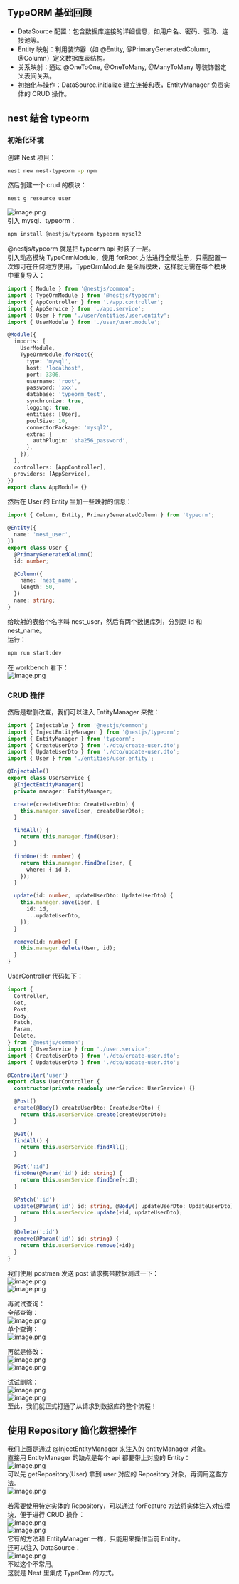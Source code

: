 ## TypeORM 基础回顾
- DataSource 配置：包含数据库连接的详细信息，如用户名、密码、驱动、连接池等。
- Entity 映射：利用装饰器（如 @Entity, @PrimaryGeneratedColumn, @Column）定义数据库表结构。
- 关系映射：通过 @OneToOne, @OneToMany, @ManyToMany 等装饰器定义表间关系。
- 初始化与操作：DataSource.initialize 建立连接和表，EntityManager 负责实体的 CRUD 操作。

## nest 结合 typeorm
### 初始化环境
创建 Nest 项目：
```bash
nest new nest-typeorm -p npm
```
然后创建一个 crud 的模块：
```bash
nest g resource user
```
![image.png](https://cdn.nlark.com/yuque/0/2024/png/21596389/1714579782404-81d08eff-9a41-4e42-a0f2-45b6d5d9d272.png#averageHue=%2342413f&clientId=u2312f7f8-af12-4&from=paste&height=53&id=uadeb0f98&originHeight=96&originWidth=962&originalType=binary&ratio=1.7999999523162842&rotation=0&showTitle=false&size=26336&status=done&style=none&taskId=uc2b28fe2-96ff-431f-ab25-e325c933cab&title=&width=534.4444586023876)<br />引入 mysql、typeorm：
```bash
npm install @nestjs/typeorm typeorm mysql2
```
@nestjs/typeorm 就是把 typeorm api 封装了一层。<br />引入动态模块 TypeOrmModule，使用 forRoot 方法进行全局注册，只需配置一次即可在任何地方使用，TypeOrmModule 是全局模块，这样就无需在每个模块中重复导入：
```typescript
import { Module } from '@nestjs/common';
import { TypeOrmModule } from '@nestjs/typeorm';
import { AppController } from './app.controller';
import { AppService } from './app.service';
import { User } from './user/entities/user.entity';
import { UserModule } from './user/user.module';

@Module({
  imports: [
    UserModule,
    TypeOrmModule.forRoot({
      type: 'mysql',
      host: 'localhost',
      port: 3306,
      username: 'root',
      password: 'xxx',
      database: 'typeorm_test',
      synchronize: true,
      logging: true,
      entities: [User],
      poolSize: 10,
      connectorPackage: 'mysql2',
      extra: {
        authPlugin: 'sha256_password',
      },
    }),
  ],
  controllers: [AppController],
  providers: [AppService],
})
export class AppModule {}
```
然后在 User 的 Entity 里加一些映射的信息：
```typescript
import { Column, Entity, PrimaryGeneratedColumn } from 'typeorm';

@Entity({
  name: 'nest_user',
})
export class User {
  @PrimaryGeneratedColumn()
  id: number;

  @Column({
    name: 'nest_name',
    length: 50,
  })
  name: string;
}
```
给映射的表给个名字叫 nest_user，然后有两个数据库列，分别是 id 和 nest_name。<br />运行：
```bash
npm run start:dev
```
在 workbench 看下：<br />![image.png](https://cdn.nlark.com/yuque/0/2024/png/21596389/1714580074724-b62b6dd3-494d-4113-83bd-e10fcc1cb3ed.png#averageHue=%2332302f&clientId=u2312f7f8-af12-4&from=paste&height=160&id=u13038927&originHeight=288&originWidth=386&originalType=binary&ratio=1.7999999523162842&rotation=0&showTitle=false&size=23637&status=done&style=none&taskId=u8efbaa49-7465-45f2-bef4-0601fead866&title=&width=214.44445012528234)

### CRUD 操作
然后是增删改查，我们可以注入 EntityManager 来做：
```typescript
import { Injectable } from '@nestjs/common';
import { InjectEntityManager } from '@nestjs/typeorm';
import { EntityManager } from 'typeorm';
import { CreateUserDto } from './dto/create-user.dto';
import { UpdateUserDto } from './dto/update-user.dto';
import { User } from './entities/user.entity';

@Injectable()
export class UserService {
  @InjectEntityManager()
  private manager: EntityManager;

  create(createUserDto: CreateUserDto) {
    this.manager.save(User, createUserDto);
  }

  findAll() {
    return this.manager.find(User);
  }

  findOne(id: number) {
    return this.manager.findOne(User, {
      where: { id },
    });
  }

  update(id: number, updateUserDto: UpdateUserDto) {
    this.manager.save(User, {
      id: id,
      ...updateUserDto,
    });
  }

  remove(id: number) {
    this.manager.delete(User, id);
  }
}
```
UserController 代码如下：
```typescript
import {
  Controller,
  Get,
  Post,
  Body,
  Patch,
  Param,
  Delete,
} from '@nestjs/common';
import { UserService } from './user.service';
import { CreateUserDto } from './dto/create-user.dto';
import { UpdateUserDto } from './dto/update-user.dto';

@Controller('user')
export class UserController {
  constructor(private readonly userService: UserService) {}

  @Post()
  create(@Body() createUserDto: CreateUserDto) {
    return this.userService.create(createUserDto);
  }

  @Get()
  findAll() {
    return this.userService.findAll();
  }

  @Get(':id')
  findOne(@Param('id') id: string) {
    return this.userService.findOne(+id);
  }

  @Patch(':id')
  update(@Param('id') id: string, @Body() updateUserDto: UpdateUserDto) {
    return this.userService.update(+id, updateUserDto);
  }

  @Delete(':id')
  remove(@Param('id') id: string) {
    return this.userService.remove(+id);
  }
}
```
我们使用 postman 发送 post 请求携带数据测试一下：<br />![image.png](https://cdn.nlark.com/yuque/0/2024/png/21596389/1714581711401-050c79eb-6291-4e39-8e9a-844fc6a07074.png#averageHue=%23272727&clientId=u2312f7f8-af12-4&from=paste&height=204&id=u600d413c&originHeight=368&originWidth=2292&originalType=binary&ratio=1.7999999523162842&rotation=0&showTitle=false&size=57318&status=done&style=none&taskId=u68d7df2c-45dc-4f3f-95b8-e7087b8f53a&title=&width=1273.333367065148)<br />![image.png](https://cdn.nlark.com/yuque/0/2024/png/21596389/1714581724378-3fe52d39-66fd-489d-a6ea-ea08c964bd57.png#averageHue=%23202020&clientId=u2312f7f8-af12-4&from=paste&height=254&id=ue9563be0&originHeight=458&originWidth=722&originalType=binary&ratio=1.7999999523162842&rotation=0&showTitle=false&size=32702&status=done&style=none&taskId=u3f3f7a45-95ea-4151-be25-f989bf2f2fb&title=&width=401.1111217369271)


再试试查询：<br />全部查询：<br />![image.png](https://cdn.nlark.com/yuque/0/2024/png/21596389/1714581765571-83e6f3ff-c1f3-4421-bb1e-6c29d3ae6034.png#averageHue=%23272727&clientId=u2312f7f8-af12-4&from=paste&height=382&id=ue3216f56&originHeight=688&originWidth=488&originalType=binary&ratio=1.7999999523162842&rotation=0&showTitle=false&size=45570&status=done&style=none&taskId=uc16cdd45-9461-4d10-a043-dbb6b609bf0&title=&width=271.11111829310306)<br />单个查询：<br />![image.png](https://cdn.nlark.com/yuque/0/2024/png/21596389/1714581793719-8e9d53ac-f3ba-47e0-95ff-17c2d9139eda.png#averageHue=%23272727&clientId=u2312f7f8-af12-4&from=paste&height=340&id=u6770fa88&originHeight=612&originWidth=516&originalType=binary&ratio=1.7999999523162842&rotation=0&showTitle=false&size=44179&status=done&style=none&taskId=u299949a0-7355-478b-97e4-151559c56ed&title=&width=286.66667426074014)

再就是修改：<br />![image.png](https://cdn.nlark.com/yuque/0/2024/png/21596389/1714581831199-092956cb-f7f9-45b9-bd0f-42f770fa26e2.png#averageHue=%23272727&clientId=u2312f7f8-af12-4&from=paste&height=204&id=ud2376ee6&originHeight=368&originWidth=496&originalType=binary&ratio=1.7999999523162842&rotation=0&showTitle=false&size=28240&status=done&style=none&taskId=ufbe2fa6a-e36d-4ac1-9118-60545966215&title=&width=275.5555628552851)<br />![image.png](https://cdn.nlark.com/yuque/0/2024/png/21596389/1714581845873-395eb874-cbb4-4eb0-b24e-0cd857605418.png#averageHue=%23272726&clientId=u2312f7f8-af12-4&from=paste&height=253&id=udadde135&originHeight=456&originWidth=706&originalType=binary&ratio=1.7999999523162842&rotation=0&showTitle=false&size=47146&status=done&style=none&taskId=ua29e6868-d21c-4426-83b7-6f067d2a141&title=&width=392.22223261256306)

试试删除：<br />![image.png](https://cdn.nlark.com/yuque/0/2024/png/21596389/1714581870098-c6163ad1-83c5-4315-bf0f-94dddbe54e8f.png#averageHue=%232c2a2a&clientId=u2312f7f8-af12-4&from=paste&height=40&id=u3916e65f&originHeight=72&originWidth=512&originalType=binary&ratio=1.7999999523162842&rotation=0&showTitle=false&size=6762&status=done&style=none&taskId=u2372c9d5-1870-410a-8d1a-3d1b61dc41b&title=&width=284.4444519796491)<br />![image.png](https://cdn.nlark.com/yuque/0/2024/png/21596389/1714581882994-47201a5d-364d-4ef4-ad32-92035a1d481a.png#averageHue=%23262626&clientId=u2312f7f8-af12-4&from=paste&height=258&id=uda997cb9&originHeight=464&originWidth=712&originalType=binary&ratio=1.7999999523162842&rotation=0&showTitle=false&size=36115&status=done&style=none&taskId=u43d7a2cb-c23a-4a6a-8d04-85302257458&title=&width=395.55556603419956)<br />至此，我们就正式打通了从请求到数据库的整个流程！

## **使用 Repository 简化数据操作**
我们上面是通过 @InjectEntityManager 来注入的 entityManager 对象。<br />直接用 EntityManager 的缺点是每个 api 都要带上对应的 Entity：<br />![image.png](https://cdn.nlark.com/yuque/0/2023/png/21596389/1687794092239-665c121f-fe30-4bdb-b10b-a3191262dd71.png#averageHue=%232f2d2b&clientId=u33c61e3b-bb39-4&from=paste&height=540&id=u7caff210&originHeight=1562&originWidth=1142&originalType=binary&ratio=2&rotation=0&showTitle=false&size=170880&status=done&style=none&taskId=uaf110df8-363c-4469-a16e-27deadb6e7d&title=&width=395)<br />可以先 getRepository(User) 拿到 user 对应的 Repository 对象，再调用这些方法。<br />![image.png](https://cdn.nlark.com/yuque/0/2023/png/21596389/1687794182262-26258165-beeb-49c0-9641-905efaf1ede0.png#averageHue=%23312f2d&clientId=u33c61e3b-bb39-4&from=paste&height=239&id=ub9349e03&originHeight=478&originWidth=1244&originalType=binary&ratio=2&rotation=0&showTitle=false&size=87988&status=done&style=none&taskId=ue620185b-a95f-468c-b8ef-93e81727a49&title=&width=622)

若需要使用特定实体的 Repository，可以通过 forFeature 方法将实体注入对应模块，便于进行 CRUD 操作：<br />![image.png](https://cdn.nlark.com/yuque/0/2023/png/21596389/1687794551595-46d47419-4909-42ba-8673-a49546111842.png#averageHue=%23302e2b&clientId=u33c61e3b-bb39-4&from=paste&height=285&id=u3ba7878b&originHeight=638&originWidth=1116&originalType=binary&ratio=2&rotation=0&showTitle=false&size=127326&status=done&style=none&taskId=u08f1a474-9a0c-47af-930e-c15dfe4a1a5&title=&width=498)<br />![image.png](https://cdn.nlark.com/yuque/0/2023/png/21596389/1687794376276-434ae941-82fa-4f6a-8c91-3d352895c6db.png#averageHue=%23cd8336&clientId=u33c61e3b-bb39-4&from=paste&height=370&id=u875c2078&originHeight=1188&originWidth=1592&originalType=binary&ratio=2&rotation=0&showTitle=false&size=199113&status=done&style=none&taskId=uc2d942fa-019f-4050-a787-ed0fe9b990b&title=&width=496)<br />它有的方法和 EntityManager 一样，只能用来操作当前 Entity。<br />还可以注入 DataSource：<br />![image.png](https://cdn.nlark.com/yuque/0/2023/png/21596389/1687794807945-096ca707-3c6b-4200-927e-97e3b3891733.png#averageHue=%23c67d34&clientId=u33c61e3b-bb39-4&from=paste&height=360&id=u8afdad78&originHeight=922&originWidth=1392&originalType=binary&ratio=2&rotation=0&showTitle=false&size=164138&status=done&style=none&taskId=u78b9cdcc-b271-4ec4-ba39-d5aead7795e&title=&width=543)<br />不过这个不常用。<br />这就是 Nest 里集成 TypeOrm 的方式。

